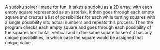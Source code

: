A sudoku solver I made for fun. It takes a sudoku as a 2D array, with each empty square represented as an asterisk. 
It then goes through each empty square and creates a list of possibilities for each while turning squares with a single possibility into actual numbers and repeats this process.
Then the program checks each empty square and goes through each possibility of the squares horizontal, vertical and in the same square to see if it has any unique possibilities,
in which case the square would be assigned that unique value.
